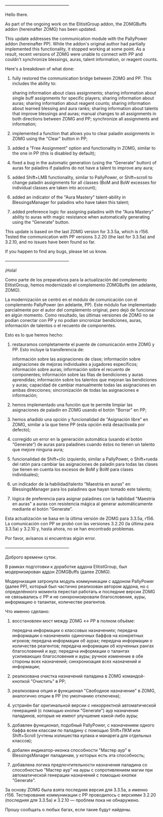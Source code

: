 ———————————————

Hello there.

As part of the ongoing work on the ElitistGroup addon, the ZOMGBuffs addon (hereinafter ZOMG) has been updated.

This update addresses the communication module with the PallyPower addon (hereinafter PP). While the addon's original author had partially implemented this functionality, it stopped working at some point. As a result, recent versions of ZOMG were unable to connect with PP and couldn't synchronize blessings, auras, talent information, or reagent counts.

Here's a breakdown of what done:
1) fully restored the communication bridge between ZOMG and PP. This includes the ability to:

    sharing information about class assignments;
    sharing information about single buff assignments for specific players;
    sharing information about auras;
    sharing information about reagent counts;
    sharing information about learned blessing and aura ranks;
    sharing information about talents that improve blessings and auras;
    manual changes to all assignments in both directions between ZOMG and PP;
    synchronize all assignments and information; 


2) implemented a function that allows you to clear paladin assignments in ZOMG using the "Clear" button in PP;
3) added a "Free Assignment" option and functionality in ZOMG, similar to the one in PP (this is disabled by default);
4) fixed a bug in the automatic generation (using the “Generate” button) of auras for paladins if paladins do not have a talent to improve any aura;
5) added Shift+LMB functionality, similar to PallyPower, or Shift+scroll to change paladin assignments for all classes (BoM and BoW excesses for individual classes are taken into account);
6) added an indicator of the "Aura Mastery" talent-ability in BlessingsManager for paladins who have taken this talent;
7) added preference logic for assigning paladins with the "Aura Mastery" ability to auras with magic resistance when automatically generating using the “Generate” button.

This update is based on the last ZOMG version for 3.3.5a, which is r156. Tested the communication with PP versions 3.2.20 (the last for 3.3.5a) and 3.2.10, and no issues have been found so far.

If you happen to find any bugs, please let us know.

———————————————

¡Hola!

Como parte de los preparativos para la actualización del complemento ElitistGroup, hemos modernizado el complemento ZOMGBuffs (en adelante, ZOMG).

La modernización se centró en el módulo de comunicación con el complemento PallyPower (en adelante, PP). Este módulo fue implementado parcialmente por el autor del complemento original, pero dejó de funcionar en algún momento. Como resultado, las últimas versiones de ZOMG no se podían conectar con PP y no podían sincronizar bendiciones, auras, información de talentos o el recuento de componentes.

Esto es lo que hemos hecho:
1) restauramos completamente el puente de comunicación entre ZOMG y PP. Esto incluye la transferencia de:

    información sobre las asignaciones de clase;
    información sobre asignaciones de mejoras individuales a jugadores específicos;
    información sobre auras;
    información sobre el recuento de componentes;
    información sobre las filas de bendiciones y auras aprendidas;
    información sobre los talentos que mejoran las bendiciones y auras;
    capacidad de cambiar manualmente todas las asignaciones en ambas direcciones;
    sincronización de todas las asignaciones e información; 


2) hemos implementado una función que te permite limpiar las asignaciones de paladín en ZOMG usando el botón "Borrar" en PP;
3) hemos añadido una opción y funcionalidad de "Asignación libre" en ZOMG, similar a la que tiene PP (esta opción está desactivada por defecto);
4) corregido un error en la generación automática (usando el botón “Generate”) de auras para paladines cuando éstos no tienen un talento que mejore ninguna aura;
5) funcionalidad de Shift+clic izquierdo, similar a PallyPower, o Shift+rueda del ratón para cambiar las asignaciones de paladín para todas las clases (se tienen en cuenta los excesos de BoM y BoW para clases individuales);
6) un indicador de la habilidad/talento "Maestría en auras" en BlessingsManager para los paladines que hayan tomado este talento;
7) lógica de preferencia para asignar paladines con la habilidad "Maestría en auras" a auras con resistencia mágica al generar automáticamente mediante el botón “Generate”. 

Esta actualización se basa en la última versión de ZOMG para 3.3.5a, r156. La comunicación con PP se probó con las versiones 3.2.20 (la última para 3.3.5a) y 3.2.10 y, hasta ahora, no se han encontrado problemas.

Por favor, avísanos si encuentras algún error.

———————————————

Доброго времени суток.

В рамках подготовки к доработке аддона ElitistGroup, был модернизирован аддон ZOMGBuffs (далее ZOMG).

Модернизация затронула модуль коммуникации с аддоном PallyPower (далее PP), который был частично реализован автором аддона, но с определённого момента перестал работать и последние версии ZOMG не связывались с PP и не синхронизировали благословения, ауры, информацию о талантах, количестве реагентов.

Что именно сделано:
1) восстановлен мост между ZOMG ↔ PP в полном объёме:

    передача информации о классовых назначениях;
    передача информации о назначениях одиночных баффов на конкретных игроков;
    передача информации об аурах;
    передача информации о количестве реагентов;
    передача информации об изученных рангах благословений и аур;
    передача информации о талантах усиливающих благословения и ауры;
    ручное изменение в обе стороны всех назначений;
    синхронизация всех назначений и информации; 


2) реализована очистка назначений паладина в ZOMG командой-кнопкой "Очистить" в PP;
3) реализована опция и функционал "Свободное назначение" в ZOMG, аналогично опции в PP (по умолчанию отключена);
4) устранён баг оригинальной версии с некорректной автоматической генерацией (с помощью кнопки "Generate") аур назначения паладинов, которые не имеют улучшение какой-либо ауры;
5) добавлен функционал, подобный PallyPower, с назначением одного баффа всем классам по паладину с помощью Shift+ЛКМ или Shift+Scroll (учтены излишества кулака и манарега для отдельных классов);
6) добален индикатор-иконка способности "Мастер аур" в BlessingsManager паладинам, у которых есть эта способность;
7) добавлена логика предпочтительности назначения паладина со способностью "Мастер аур" на ауры с сопротивлением магии при автоматической генерации назначений с помощью кнопки "Generate".

За основу ZOMG была взята последняя версия для 3.3.5a, а именно r156. Тестирование коммуникации с PP проводилось с версиями 3.2.20 (последняя для 3.3.5a) и 3.2.10 — проблем пока не обнаружено.

Прошу сообщать о любых багах, если такие будут найдены.
